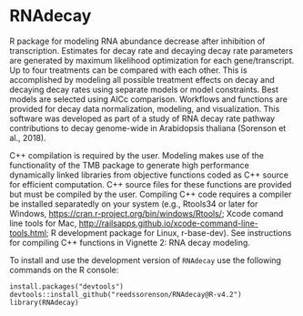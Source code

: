 # RNAdecay
R package for modeling RNA abundance decrease after inhibition of transcription. Estimates for decay rate and decaying decay rate parameters are generated by maximum likelihood optimization for each gene/transcript. Up to four treatments can be compared with each other. This is accomplished by modeling all possible treatment effects on decay and decaying decay rates using separate models or model constraints. Best models are selected using AICc comparison. Workflows and functions are provided for decay data normalization, modeling, and visualization. This software was developed as part of a study of RNA decay rate pathway contributions to decay genome-wide in Arabidopsis thaliana (Sorenson et al., 2018).

C++ compilation is required by the user. Modeling makes use of the functionality of the TMB package to generate high performance dynamically linked libraries from objective functions coded as C++ source for efficient computation. C++ source files for these functions are provided but must be compiled by the user. Compiling C++ code requires a compiler be installed separatedly on your system (e.g., Rtools34 or later for Windows,  https://cran.r-project.org/bin/windows/Rtools/; Xcode comand line tools for Mac, http://railsapps.github.io/xcode-command-line-tools.html; R development package for Linux, r-base-dev). See instructions for compiling C++ functions in Vignette 2: RNA decay modeling. 

To install and use the development version of `RNAdecay` use the following commands on the R console: 
```{r}
install.packages("devtools")
devtools::install_github("reedssorenson/RNAdecay@R-v4.2")
library(RNAdecay)
```
